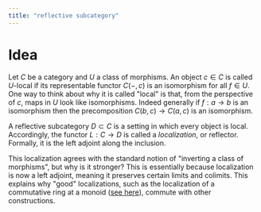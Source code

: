 ```yaml
---
title: "reflective subcategory"
---
```


# Idea
Let $C$ be a category and $U$ a class of morphisms. An object $c\in C$ is called $U$-local if its representable functor $C(-,c)$ is an isomorphism for all $f\in U$. One way to think about why it is called "local" is that, from the perspective of $c$, maps in $U$ look like isomorphisms. Indeed generally if $f:a\to b$ is an isomorphism then the precomposition $C(b,c)\to C(a,c)$ is an isomorphism.

A reflective subcategory $D\subset C$ is a setting in which every object is local. Accordingly, the functor $L:C\to D$ is called a *localization*, or reflector. Formally, it is the left adjoint along the inclusion.

This localization agrees with the standard notion of "inverting a class of morphisms", but why is it stronger? This is essentially because localization is now a left adjoint, meaning it preserves certain limits and colimits. This explains why "good" localizations, such as the localization of a commutative ring at a monoid ([see here](<notes/ntpy/Definitions/Ring theory/Localization of a ring.md>)), commute with other constructions.
